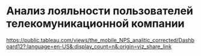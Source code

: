 # Анализ лояльности пользователей телекомуникационной компании
https://public.tableau.com/views/the_mobile_NPS_analitic_corrected/Dashboard12?:language=en-US&:display_count=n&:origin=viz_share_link
